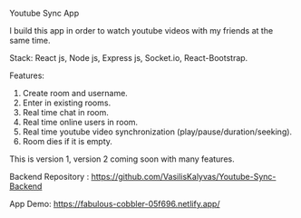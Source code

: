 Youtube Sync App

I build this app in order to watch youtube videos with my friends at the same time.

Stack: React js, Node js, Express js, Socket.io, React-Bootstrap.

Features:

1. Create room and username.
2. Enter in existing rooms.
3. Real time chat in room.
4. Real time online users in room.
5. Real time youtube video synchronization (play/pause/duration/seeking).
6. Room dies if it is empty.

This is version 1, version 2 coming soon with many features.

Backend Repository : https://github.com/VasilisKalyvas/Youtube-Sync-Backend

App Demo: https://fabulous-cobbler-05f696.netlify.app/
